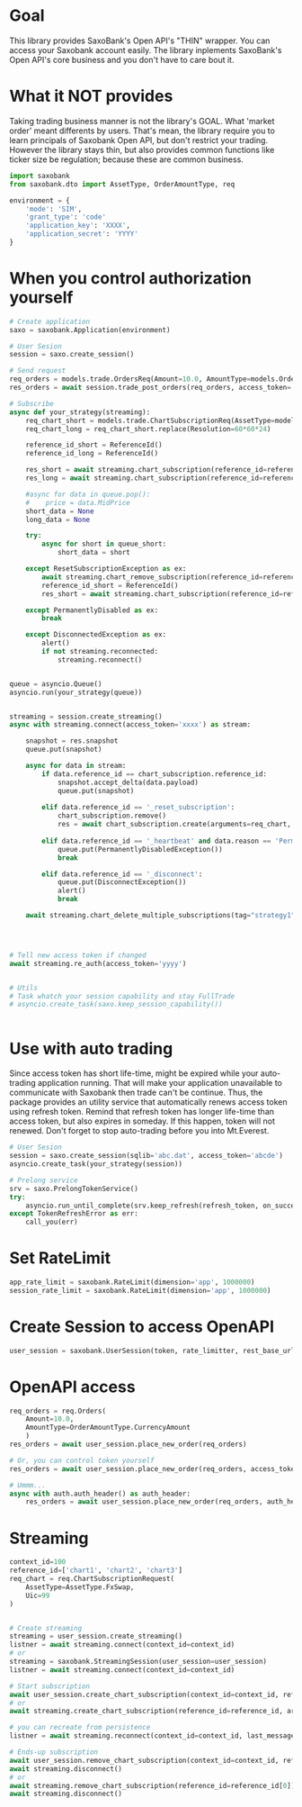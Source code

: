 # Goal
This library provides SaxoBank's Open API's "THIN" wrapper.
You can access your Saxobank account easily.
The library inplements SaxoBank's Open API's core business and you don't have to care bout it.

# What it NOT provides
Taking trading business manner is not the library's GOAL.
What 'market order' meant differents by users.
That's mean, the library require you to learn principals of Saxobank Open API,
but don't restrict your trading.
However the library stays thin, but also provides common functions like ticker size be regulation;
because these are common business.


```python
import saxobank
from saxobank.dto import AssetType, OrderAmountType, req

environment = {
    'mode': 'SIM',
    'grant_type': 'code'
    'application_key': 'XXXX',
    'application_secret': 'YYYY'
}
```
# When you control authorization yourself
```python
# Create application
saxo = saxobank.Application(environment)

# User Sesion
session = saxo.create_session()

# Send request
req_orders = models.trade.OrdersReq(Amount=10.0, AmountType=models.OrderAmountType.CurrencyAmount)
res_orders = await session.trade_post_orders(req_orders, access_token='xxxx')

# Subscribe
async def your_strategy(streaming):
    req_chart_short = models.trade.ChartSubscriptionReq(AssetType=models.AssetType.FxSwap, Uic=99, Resolution=60)
    req_chart_long = req_chart_short.replace(Resolution=60*60*24)

    reference_id_short = ReferenceId()
    reference_id_long = ReferenceId()

    res_short = await streaming.chart_subscription(reference_id=reference_id_short, arguments=req_chart_short, format=models.Format.Json, refresh_rate=1, tag="strategy1")
    res_long = await streaming.chart_subscription(reference_id=reference_id_long, arguments=req_chart_long, format=models.Format.Json, refresh_rate=1, tag="strategy1")

    #async for data in queue.pop():
    #    price = data.MidPrice
    short_data = None
    long_data = None

    try:
        async for short in queue_short:
            short_data = short

    except ResetSubscriptionException as ex:
        await streaming.chart_remove_subscription(reference_id=reference_id_short)
        reference_id_short = ReferenceId()
        res_short = await streaming.chart_subscription(reference_id=reference_id_short, arguments=req_chart_short, format=models.Format.Json, refresh_rate=1, tag="strategy1")

    except PermanentlyDisabled as ex:
        break

    except DisconnectedException as ex:
        alert()
        if not streaming.reconnected:
            streaming.reconnect()


queue = asyncio.Queue()
asyncio.run(your_strategy(queue))


streaming = session.create_streaming()
async with streaming.connect(access_token='xxxx') as stream:

    snapshot = res.snapshot
    queue.put(snapshot)

    async for data in stream:
        if data.reference_id == chart_subscription.reference_id:
            snapshot.accept_delta(data.payload)
            queue.put(snapshot)
        
        elif data.reference_id == '_reset_subscription':
            chart_subscription.remove()
            res = await chart_subscription.create(arguments=req_chart, format=models.Format.Json, refresh_rate=1, tag="strategy1")
        
        elif data.reference_id == '_heartbeat' and data.reason == 'PermanentlyDisabled':
            queue.put(PermanentlyDisabledException())
            break

        elif data.reference_id == '_disconnect':
            queue.put(DisconnectException())
            alert()
            break

    await streaming.chart_delete_multiple_subscriptions(tag="strategy1")




# Tell new access token if changed
await streaming.re_auth(access_token='yyyy')


# Utils
# Task whatch your session capability and stay FullTrade 
# asyncio.create_task(saxo.keep_session_capability())



```
# Use with auto trading
Since access token has short life-time, might be expired while your auto-trading application running.
That will make your application unavailable to communicate with Saxobank then trade can't be continue.
Thus, the package provides an utility service that automatically renews access token using refresh token.
Remind that refresh token has longer life-time than access token, but also expires in someday.
If this happen, token will not renewed. Don't forget to stop auto-trading before you into Mt.Everest.

```python
# User Sesion
session = saxo.create_session(sqlib='abc.dat', access_token='abcde')
asyncio.create_task(your_strategy(session))

# Prelong service
srv = saxo.PrelongTokenService()
try:
    asyncio.run_until_complete(srv.keep_refresh(refresh_token, on_success=[session.set_token]))
except TokenRefreshError as err:
    call_you(err)

```

# Set RateLimit
```python
app_rate_limit = saxobank.RateLimit(dimension='app', 1000000)
session_rate_limit = saxobank.RateLimit(dimension='app', 1000000)
```

# Create Session to access OpenAPI
```python
user_session = saxobank.UserSession(token, rate_limitter, rest_base_url='https://abc', ws_base_url='ws://abc')
```

# OpenAPI access
```python
req_orders = req.Orders(
    Amount=10.0,
    AmountType=OrderAmountType.CurrencyAmount
    )
res_orders = await user_session.place_new_order(req_orders)

# Or, you can control token yourself
res_orders = await user_session.place_new_order(req_orders, access_token=access_token)

# Ummm...
async with auth.auth_header() as auth_header:
    res_orders = await user_session.place_new_order(req_orders, auth_header)


```

# Streaming
```python
context_id=100
reference_id=['chart1', 'chart2', 'chart3']
req_chart = req.ChartSubscriptionRequest(
    AssetType=AssetType.FxSwap,
    Uic=99
)


# Create streaming
streaming = user_session.create_streaming()
listner = await streaming.connect(context_id=context_id)
# or
streaming = saxobank.StreamingSession(user_session=user_session)
listner = await streaming.connect(context_id=context_id)

# Start subscription
await user_session.create_chart_subscription(context_id=context_id, reference_id=reference_id, arguments=req_chart)
# or
await streaming.create_chart_subscription(reference_id=reference_id, arguments=req_chart)

# you can recreate from persistence
listner = await streaming.reconnect(context_id=context_id, last_message_id=10)

# Ends-up subscription
await user_session.remove_chart_subscription(context_id=context_id, reference_id=reference_id[0])
await streaming.disconnect()
# or
await streaming.remove_chart_subscription(reference_id=reference_id[0])
await streaming.disconnect()
```